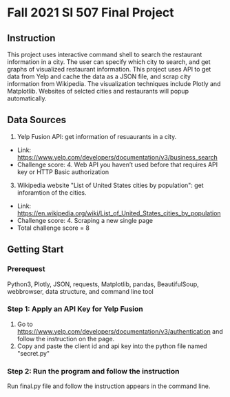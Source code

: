 # Fall 2021 SI 507 Final Project
## Instruction
This project uses interactive command shell to search the restaurant information in a city. The user can specify which city to search, and get graphs of visualized restaurant information. This project uses API to get data from Yelp and cache the data as a JSON file, and scrap city information from Wikipedia. The visualization techniques include Plotly and Matplotlib. Websites of selcted cities and restaurants will popup automatically. 

## Data Sources
1. Yelp Fusion API: get information of resuaurants in a city. 
  * Link: https://www.yelp.com/developers/documentation/v3/business_search
  * Challenge score: 4. Web API you haven’t used before that requires API key or HTTP Basic authorization
3. Wikipedia website "List of United States cities by population": get inforamtion of the cities. 
  * Link: https://en.wikipedia.org/wiki/List_of_United_States_cities_by_population
  * Challenge score: 4. Scraping a new single page
* Total challenge score = 8

## Getting Start
### Prerequest
Python3, Plotly, JSON, requests, Matplotlib, pandas, BeautifulSoup, webbrowser, data structure, and command line tool

### Step 1: Apply an API Key for Yelp Fusion
1. Go to https://www.yelp.com/developers/documentation/v3/authentication and follow the instruction on the page.
2. Copy and paste the client id and api key into the python file named "secret.py"

### Step 2: Run the program and follow the instruction
Run final.py file and follow the instruction appears in the command line. 

